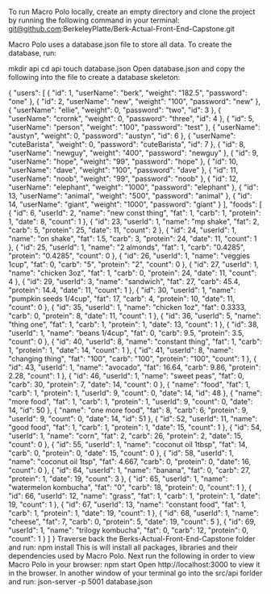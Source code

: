 To run Macro Polo locally, create an empty directory and clone the project by running the following command in your terminal: git@github.com:BerkeleyPlatte/Berk-Actual-Front-End-Capstone.git

Macro Polo uses a database.json file to store all data. To create the database, run:

mkdir api
cd api
touch database.json
Open database.json and copy the following into the file to create a database skeleton:

{
  "users": [
    {
      "id": 1,
      "userName": "berk",
      "weight": "182.5",
      "password": "one"
    },
    {
      "id": 2,
      "userName": "new",
      "weight": "100",
      "password": "new"
    },
    {
      "userName": "ellie",
      "weight": 0,
      "password": "two",
      "id": 3
    },
    {
      "userName": "crornk",
      "weight": 0,
      "password": "three",
      "id": 4
    },
    {
      "id": 5,
      "userName": "person",
      "weight": "100",
      "password": "test"
    },
    {
      "userName": "austyn",
      "weight": 0,
      "password": "austyn",
      "id": 6
    },
    {
      "userName": "cuteBarista",
      "weight": 0,
      "password": "cuteBarista",
      "id": 7
    },
    {
      "id": 8,
      "userName": "newguy",
      "weight": "400",
      "password": "newguy"
    },
    {
      "id": 9,
      "userName": "hope",
      "weight": "99",
      "password": "hope"
    },
    {
      "id": 10,
      "userName": "dave",
      "weight": "100",
      "password": "dave"
    },
    {
      "id": 11,
      "userName": "noob",
      "weight": "99",
      "password": "noob"
    },
    {
      "id": 12,
      "userName": "elephant",
      "weight": "1000",
      "password": "elephant"
    },
    {
      "id": 13,
      "userName": "animal",
      "weight": "500",
      "password": "animal"
    },
    {
      "id": 14,
      "userName": "giant",
      "weight": "1000",
      "password": "giant"
    }
  ],
  "foods": [
    {
      "id": 6,
      "userId": 2,
      "name": "new const thing",
      "fat": 1,
      "carb": 1,
      "protein": 1,
      "date": 8,
      "count": 1
    },
    {
      "id": 23,
      "userId": 1,
      "name": "mp shake",
      "fat": 2,
      "carb": 5,
      "protein": 25,
      "date": 11,
      "count": 2
    },
    {
      "id": 24,
      "userId": 1,
      "name": "on shake",
      "fat": 1.5,
      "carb": 3,
      "protein": 24,
      "date": 11,
      "count": 1
    },
    {
      "id": 25,
      "userId": 1,
      "name": "2 almonds",
      "fat": 1,
      "carb": "0.4285",
      "protein": "0.4285",
      "count": 0
    },
    {
      "id": 26,
      "userId": 1,
      "name": "veggies 1cup",
      "fat": 0,
      "carb": "5",
      "protein": "2",
      "count": 0
    },
    {
      "id": 27,
      "userId": 1,
      "name": "chicken 3oz",
      "fat": 1,
      "carb": 0,
      "protein": 24,
      "date": 11,
      "count": 4
    },
    {
      "id": 29,
      "userId": 3,
      "name": "sandwich",
      "fat": 27,
      "carb": 45.4,
      "protein": 14.4,
      "date": 11,
      "count": 1
    },
    {
      "id": 30,
      "userId": 1,
      "name": "pumpkin seeds 1/4cup",
      "fat": 17,
      "carb": 4,
      "protein": 10,
      "date": 11,
      "count": 0
    },
    {
      "id": 35,
      "userId": 1,
      "name": "chicken 1oz",
      "fat": 0.3333,
      "carb": 0,
      "protein": 8,
      "date": 11,
      "count": 1
    },
    {
      "id": 36,
      "userId": 5,
      "name": "thing one",
      "fat": 1,
      "carb": 1,
      "protein": 1,
      "date": 13,
      "count": 1
    },
    {
      "id": 38,
      "userId": 1,
      "name": "beans 1/4cup",
      "fat": 0,
      "carb": 9.5,
      "protein": 3.5,
      "count": 0
    },
    {
      "id": 40,
      "userId": 8,
      "name": "constant thing",
      "fat": 1,
      "carb": 1,
      "protein": 1,
      "date": 14,
      "count": 1
    },
    {
      "id": 41,
      "userId": 8,
      "name": "changing thing",
      "fat": "100",
      "carb": "100",
      "protein": "100",
      "count": 1
    },
    {
      "id": 43,
      "userId": 1,
      "name": "avocado",
      "fat": 16.64,
      "carb": 9.86,
      "protein": 2.28,
      "count": 1
    },
    {
      "id": 46,
      "userId": 1,
      "name": "sweet peas",
      "fat": 0,
      "carb": 30,
      "protein": 7,
      "date": 14,
      "count": 0
    },
    {
      "name": "food",
      "fat": 1,
      "carb": 1,
      "protein": 1,
      "userId": 9,
      "count": 0,
      "date": 14,
      "id": 48
    },
    {
      "name": "more food",
      "fat": 1,
      "carb": 1,
      "protein": 1,
      "userId": 9,
      "count": 0,
      "date": 14,
      "id": 50
    },
    {
      "name": "one more food",
      "fat": 8,
      "carb": 6,
      "protein": 9,
      "userId": 9,
      "count": 0,
      "date": 14,
      "id": 51
    },
    {
      "id": 52,
      "userId": 11,
      "name": "good food",
      "fat": 1,
      "carb": 1,
      "protein": 1,
      "date": 15,
      "count": 1
    },
    {
      "id": 54,
      "userId": 1,
      "name": "corn",
      "fat": 2,
      "carb": 26,
      "protein": 2,
      "date": 15,
      "count": 0
    },
    {
      "id": 55,
      "userId": 1,
      "name": "coconut oil 1tbsp",
      "fat": 14,
      "carb": 0,
      "protein": 0,
      "date": 15,
      "count": 0
    },
    {
      "id": 58,
      "userId": 1,
      "name": "coconut oil 1tsp",
      "fat": 4.667,
      "carb": 0,
      "protein": 0,
      "date": 16,
      "count": 0
    },
    {
      "id": 64,
      "userId": 1,
      "name": "banana",
      "fat": 0,
      "carb": 27,
      "protein": 1,
      "date": 19,
      "count": 3
    },
    {
      "id": 65,
      "userId": 1,
      "name": "watermelon kombucha",
      "fat": "0",
      "carb": 18,
      "protein": 0,
      "count": 1
    },
    {
      "id": 66,
      "userId": 12,
      "name": "grass",
      "fat": 1,
      "carb": 1,
      "protein": 1,
      "date": 19,
      "count": 1
    },
    {
      "id": 67,
      "userId": 13,
      "name": "constant food",
      "fat": 1,
      "carb": 1,
      "protein": 1,
      "date": 19,
      "count": 1
    },
    {
      "id": 68,
      "userId": 1,
      "name": "cheese",
      "fat": 7,
      "carb": 0,
      "protein": 5,
      "date": 19,
      "count": 5
    },
    {
      "id": 69,
      "userId": 1,
      "name": "trilogy kombucha",
      "fat": 0,
      "carb": 12,
      "protein": 0,
      "count": 1
    }
  ]
}
Traverse back the Berks-Actual-Front-End-Capstone folder and run: npm install This is will install all packages, libraries and their dependencies used by Macro Polo. Next run the following in order to view Macro Polo in your browser: npm start Open http://localhost:3000 to view it in the browser. In another window of your terminal go into the src/api forlder and run: json-server -p 5001 database.json
